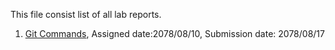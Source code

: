This file consist list of all lab reports.

1. [Git Commands], Assigned date:2078/08/10, Submission date: 2078/08/17


  [Git Commands]: EAD/Practical/Lab1/README.md 
